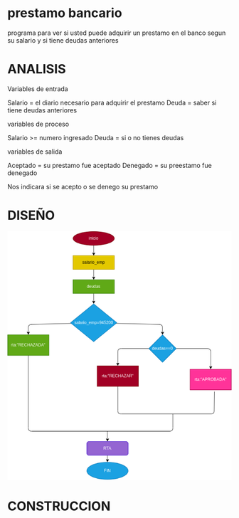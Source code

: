  # prestamo bancario

programa para ver si usted puede adquirir un prestamo en el banco segun su salario y si tiene deudas anteriores

# ANALISIS

Variables de entrada

Salario = el diario necesario para adquirir el prestamo 
Deuda = saber si tiene deudas anteriores

variables de proceso

Salario >= numero ingresado
Deuda = si o no tienes deudas

variables de salida

Aceptado = su prestamo fue aceptado
Denegado = su preestamo fue denegado

Nos indicara si se acepto o se denego su prestamo 

# DISEÑO 

![Diagrama de flujo](diagrama.png "diagrama de flujo")

# CONSTRUCCION